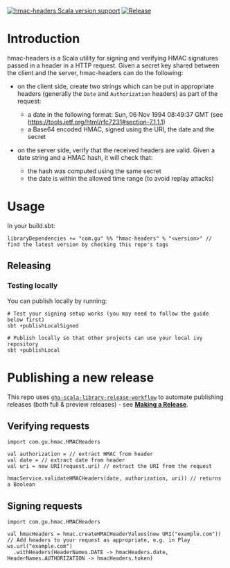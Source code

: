 [![hmac-headers Scala version support](https://index.scala-lang.org/guardian/hmac-headers/hmac-headers/latest-by-scala-version.svg?platform=jvm)](https://index.scala-lang.org/guardian/hmac-headers/hmac-headers)
[![Release](https://github.com/guardian/hmac-headers/actions/workflows/release.yml/badge.svg)](https://github.com/guardian/hmac-headers/actions/workflows/release.yml)

# Introduction

hmac-headers is a Scala utility for signing and verifying HMAC signatures passed in a header in a HTTP request.
Given a secret key shared between the client and the server, hmac-headers can do the following:

- on the client side, create two strings which can be put in appropriate headers (generally the `Date` and `Authorization` headers) as part of the request:
  - a date in the following format: Sun, 06 Nov 1994 08:49:37 GMT (see https://tools.ietf.org/html/rfc7231#section-7.1.1.1)
  - a Base64 encoded HMAC, signed using the URI, the date and the secret

- on the server side, verify that the received headers are valid. Given a date string and a HMAC hash, it will check that:
  - the hash was computed using the same secret
  - the date is within the allowed time range (to avoid replay attacks)

# Usage

In your build.sbt:

```
libraryDependencies += "com.gu" %% "hmac-headers" % "<version>" // find the latest version by checking this repo's tags
```

## Releasing

### Testing locally

You can publish locally by running:

```shell
# Test your signing setup works (you may need to follow the guide below first)
sbt +publishLocalSigned

# Publish locally so that other projects can use your local ivy repository
sbt +publishLocal
```

# Publishing a new release

This repo uses [`gha-scala-library-release-workflow`](https://github.com/guardian/gha-scala-library-release-workflow)
to automate publishing releases (both full & preview releases) - see
[**Making a Release**](https://github.com/guardian/gha-scala-library-release-workflow/blob/main/docs/making-a-release.md).

## Verifying requests

```
import com.gu.hmac.HMACHeaders

val authorization = // extract HMAC from header
val date = // extract date from header
val uri = new URI(request.uri) // extract the URI from the request

hmacService.validateHMACHeaders(date, authorization, uri)) // returns a Boolean
```

## Signing requests


```
import com.gu.hmac.HMACHeaders

val hmacHeaders = hmac.createHMACHeaderValues(new URI("example.com"))
// Add headers to your request as appropriate, e.g. in Play
ws.url("example.com")
  .withHeaders(HeaderNames.DATE -> hmacHeaders.date, HeaderNames.AUTHORIZATION -> hmacHeaders.token)
```
